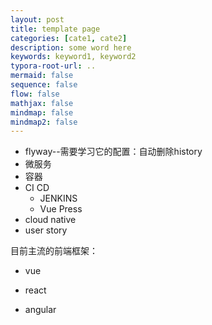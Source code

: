 ```yaml
---
layout: post
title: template page
categories: [cate1, cate2]
description: some word here
keywords: keyword1, keyword2
typora-root-url: ..
mermaid: false
sequence: false
flow: false
mathjax: false
mindmap: false
mindmap2: false
---
```


- flyway--需要学习它的配置：自动删除history
- 微服务
- 容器
- CI CD
  - JENKINS
  - Vue Press
- cloud native
- user story

目前主流的前端框架：

- vue

- react

- angular